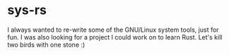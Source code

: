 # sys-rs

I always wanted to re-write some of the GNU/Linux system tools, just for fun.
I was also looking for a project I could work on to learn Rust.
Let's kill two birds with one stone :)
